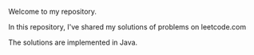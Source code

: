 Welcome to my repository.

In this repository, I've shared my solutions of problems on leetcode.com

The solutions are implemented in Java.